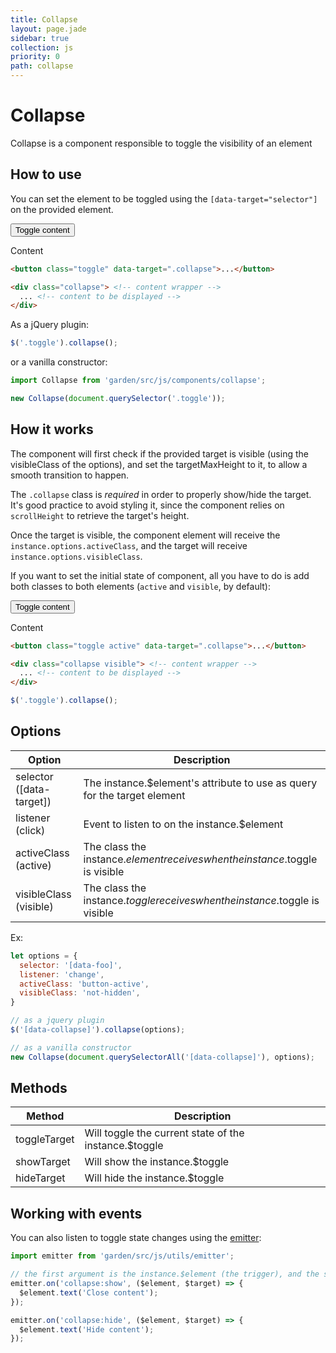 ```yaml
---
title: Collapse
layout: page.jade
sidebar: true
collection: js
priority: 0
path: collapse
---
```


# Collapse
<p class="lead">Collapse is a component responsible to toggle the visibility of an element

## How to use
You can set the element to be toggled using the `[data-target="selector"]` on the provided element.

<div class="example example-code">
  <button class="button button-primary toggle" data-target="#closed">
    Toggle content
  </button>

  <div class="collapse" id="closed">
    <p>Content</p>
  </div>
</div>

```html
<button class="toggle" data-target=".collapse">...</button>

<div class="collapse"> <!-- content wrapper -->
  ... <!-- content to be displayed -->
</div>
```

As a jQuery plugin:

```js
$('.toggle').collapse();
```

or a vanilla constructor:

```js
import Collapse from 'garden/src/js/components/collapse';

new Collapse(document.querySelector('.toggle'));
```


## How it works
The component will first check if the provided target is visible (using the visibleClass of the options), and set the targetMaxHeight to it, to allow a smooth transition to happen.

The `.collapse` class is *required* in order to properly show/hide the target. It's good practice to avoid styling it, since the component relies on `scrollHeight` to retrieve the target's height.

Once the target is visible, the component element will receive the `instance.options.activeClass`, and the target will receive `instance.options.visibleClass`.

If you want to set the initial state of component, all you have to do is add both classes to both elements (`active` and `visible`, by default):

<div class="example example-code">
  <button class="button button-primary toggle active" data-target="#open">
    Toggle content
  </button>

  <div class="collapse visible visible-collapse" id="open">
    <p>Content</p>
  </div>
</div>

```html
<button class="toggle active" data-target=".collapse">...</button>

<div class="collapse visible"> <!-- content wrapper -->
  ... <!-- content to be displayed -->
</div>
```

```js
$('.toggle').collapse();
```

## Options

| Option            | Description |
|-------------------|-------------|
| selector ([data-target])  | The instance.$element's attribute to use as query for the target element |
| listener (click) | Event to listen to on the instance.$element |
| activeClass (active) | The class the instance.$element receives when the instance.$toggle is visible |
| visibleClass (visible) | The class the instance.$toggle receives when the instance.$toggle is visible |

Ex:

```js
let options = {
  selector: '[data-foo]',
  listener: 'change',
  activeClass: 'button-active',
  visibleClass: 'not-hidden',
}

// as a jquery plugin
$('[data-collapse]').collapse(options);

// as a vanilla constructor
new Collapse(document.querySelectorAll('[data-collapse]'), options);
```

## Methods

| Method            | Description |
|-------------------|-------------|
| toggleTarget  | Will toggle the current state of the instance.$toggle |
| showTarget | Will show the instance.$toggle |
| hideTarget | Will hide the instance.$toggle |

## Working with events

You can also listen to toggle state changes using the [emitter](emitter.html):

```js
import emitter from 'garden/src/js/utils/emitter';

// the first argument is the instance.$element (the trigger), and the second is the instance.$target (the element to be toggled)
emitter.on('collapse:show', ($element, $target) => {
  $element.text('Close content');
});

emitter.on('collapse:hide', ($element, $target) => {
  $element.text('Hide content');
});
```
